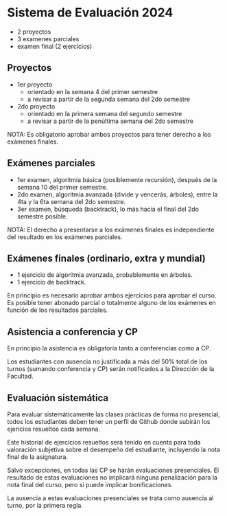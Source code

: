 # Sistema de Evaluación 2024

- 2 proyectos
- 3 examenes parciales
- examen final (2 ejercicios)

## Proyectos

- 1er proyecto
  - orientado en la semana 4 del primer semestre
  - a revisar a partir de la segunda semana del 2do semestre
- 2do proyecto
  - orientado en la primera semana del segundo semestre
  - a revisar a partir de la penúltima semana del 2do semestre

NOTA: Es obligatorio aprobar ambos proyectos para tener derecho a los exámenes finales.

## Exámenes parciales

- 1er examen, algoritmia básica (posiblemente recursión), después de la semana 10 del primer semestre.
- 2do examen, algoritmia avanzada (divide y vencerás, árboles), entre la 4ta y la 6ta semana del 2do semestre.
- 3er examen, búsqueda (backtrack), lo más hacia el final del 2do semestre posible.

NOTA: El derecho a presentarse a los exámenes finales es independiente del resultado en los exámenes parciales.

## Exámenes finales (ordinario, extra y mundial)

- 1 ejercicio de algoritmia avanzada, probablemente en árboles.
- 1 ejercicio de backtrack.

En principio es necesario aprobar ambos ejercicios para aprobar el curso. Es posible tener abonado parcial o totalmente alguno de los exámenes en función de los resultados parciales.

## Asistencia a conferencia y CP

En principio la asistencia es obligatoria tanto a conferencias como a CP.

Los estudiantes con ausencia no justificada a más del 50% total de los turnos (sumando conferencia y CP) serán notificados a la Dirección de la Facultad.

## Evaluación sistemática

Para evaluar sistemáticamente las clases prácticas de forma no presencial, todos los estudiantes deben tener un perfil de Github donde subirán los ejericios resueltos cada semana.

Este historial de ejercicios resueltos será tenido en cuenta para toda valoración subjetiva sobre el desempeño del estudiante, incluyendo la nota final de la asignatura.

Salvo excepciones, en todas las CP se harán evaluaciones presenciales. El resultado de estas evaluaciones no implicará ninguna penalización para la nota final del curso, pero si puede implicar bonificaciones.

La ausencia a estas evaluaciones presenciales se trata como ausencia al turno, por la primera regla.
